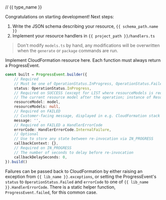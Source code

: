 // {{ type_name }}

Congratulations on starting development! Next steps:

1. Write the JSON schema describing your resource, `{{ schema_path.name }}`
2. Implement your resource handlers in `{{ project_path }}/handlers.ts`

> Don't modify `models.ts` by hand, any modifications will be overwritten when the `generate` or `package` commands are run.

Implement CloudFormation resource here. Each function must always return a ProgressEvent.

```typescript
const built = ProgressEvent.builder({
    // Required
    // Must be one of OperationStatus.InProgress, OperationStatus.Failed, OperationStatus.Success
    status: OperationStatus.InProgress,
    // Required on SUCCESS (except for LIST where resourceModels is required)
    // The current resource model after the operation; instance of ResourceModel class
    resourceModel: model,
    resourceModels: null,
    // Required on FAILED
    // Customer-facing message, displayed in e.g. CloudFormation stack events
    message: '',
    // Required on FAILED a HandlerErrorCode
    errorCode: HandlerErrorCode.InternalFailure,
    // Optional
    // Use to store any state between re-invocation via IN_PROGRESS
    callbackContext: {},
    // Required on IN_PROGRESS
    // The number of seconds to delay before re-invocation
    callbackDelaySeconds: 0,
}).build()
```

Failures can be passed back to CloudFormation by either raising an exception from `{{ lib_name }}.exceptions`, or setting the ProgressEvent's `status` to `OperationStatus.Failed` and `errorCode` to one of `{{ lib_name }}.HandlerErrorCode`. There is a static helper function, `ProgressEvent.failed`, for this common case.

